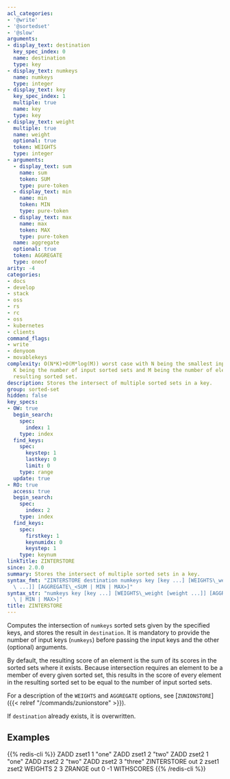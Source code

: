 ```yaml
---
acl_categories:
- '@write'
- '@sortedset'
- '@slow'
arguments:
- display_text: destination
  key_spec_index: 0
  name: destination
  type: key
- display_text: numkeys
  name: numkeys
  type: integer
- display_text: key
  key_spec_index: 1
  multiple: true
  name: key
  type: key
- display_text: weight
  multiple: true
  name: weight
  optional: true
  token: WEIGHTS
  type: integer
- arguments:
  - display_text: sum
    name: sum
    token: SUM
    type: pure-token
  - display_text: min
    name: min
    token: MIN
    type: pure-token
  - display_text: max
    name: max
    token: MAX
    type: pure-token
  name: aggregate
  optional: true
  token: AGGREGATE
  type: oneof
arity: -4
categories:
- docs
- develop
- stack
- oss
- rs
- rc
- oss
- kubernetes
- clients
command_flags:
- write
- denyoom
- movablekeys
complexity: O(N*K)+O(M*log(M)) worst case with N being the smallest input sorted set,
  K being the number of input sorted sets and M being the number of elements in the
  resulting sorted set.
description: Stores the intersect of multiple sorted sets in a key.
group: sorted-set
hidden: false
key_specs:
- OW: true
  begin_search:
    spec:
      index: 1
    type: index
  find_keys:
    spec:
      keystep: 1
      lastkey: 0
      limit: 0
    type: range
  update: true
- RO: true
  access: true
  begin_search:
    spec:
      index: 2
    type: index
  find_keys:
    spec:
      firstkey: 1
      keynumidx: 0
      keystep: 1
    type: keynum
linkTitle: ZINTERSTORE
since: 2.0.0
summary: Stores the intersect of multiple sorted sets in a key.
syntax_fmt: "ZINTERSTORE destination numkeys key [key ...] [WEIGHTS\_weight [weight\
  \ ...]] [AGGREGATE\_<SUM | MIN | MAX>]"
syntax_str: "numkeys key [key ...] [WEIGHTS\_weight [weight ...]] [AGGREGATE\_<SUM\
  \ | MIN | MAX>]"
title: ZINTERSTORE
---
```

Computes the intersection of `numkeys` sorted sets given by the specified keys,
and stores the result in `destination`.
It is mandatory to provide the number of input keys (`numkeys`) before passing
the input keys and the other (optional) arguments.

By default, the resulting score of an element is the sum of its scores in the
sorted sets where it exists.
Because intersection requires an element to be a member of every given sorted
set, this results in the score of every element in the resulting sorted set to
be equal to the number of input sorted sets.

For a description of the `WEIGHTS` and `AGGREGATE` options, see [`ZUNIONSTORE`]({{< relref "/commands/zunionstore" >}}).

If `destination` already exists, it is overwritten.

## Examples

{{% redis-cli %}}
ZADD zset1 1 "one"
ZADD zset1 2 "two"
ZADD zset2 1 "one"
ZADD zset2 2 "two"
ZADD zset2 3 "three"
ZINTERSTORE out 2 zset1 zset2 WEIGHTS 2 3
ZRANGE out 0 -1 WITHSCORES
{{% /redis-cli %}}

